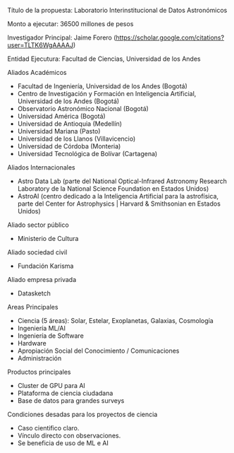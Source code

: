 Título de la propuesta: Laboratorio Interinstitucional de Datos Astronómicos

Monto a ejecutar: 36500 millones de pesos 

Investigador Principal: Jaime Forero (https://scholar.google.com/citations?user=TLTK6WgAAAAJ)

Entidad Ejecutura: Facultad de Ciencias, Universidad de los Andes

Aliados Académicos

* Facultad de Ingeniería, Universidad de los Andes (Bogotá)
* Centro de Investigación y Formación en Inteligencia Artificial, Universidad de los Andes (Bogotá)
* Observatorio Astronómico Nacional (Bogotá)
* Universidad América (Bogotá)
* Universidad de Antioquia (Medellín)
* Universidad Mariana (Pasto)
* Universidad de los Llanos (Villavicencio)
* Universidad de Córdoba (Monteria)
* Universidad Tecnológica de Bolívar (Cartagena)

Aliados Internacionales

* Astro Data Lab (parte del National Optical-Infrared Astronomy Research Laboratory de la National Science Foundation en Estados Unidos)
* AstroAI (centro dedicado a la Inteligencia Artificial para la astrofísica, parte del Center for Astrophysics | Harvard & Smithsonian en Estados Unidos)

Aliado sector público
* Ministerio de Cultura

Aliado sociedad civil
* Fundación Karisma

Aliado empresa privada
* Datasketch

Areas Principales

* Ciencia (5 áreas): Solar, Estelar, Exoplanetas, Galaxias, Cosmología
* Ingeniería ML/AI
* Ingeniería de Software
* Hardware
* Apropiación Social del Conocimiento / Comunicaciones
* Administración

Productos principales

* Cluster de GPU para AI
* Plataforma de ciencia ciudadana
* Base de datos para grandes surveys

Condiciones desadas para los proyectos de ciencia
* Caso cientifico claro.
* Vínculo directo con observaciones.
* Se beneficia de uso de ML e AI
  




